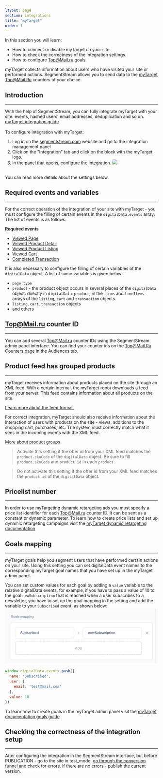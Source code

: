 ```yaml
---
layout: page
section: integrations
title: "myTarget"
order: 1
---
```


In this section you will learn:
* How to connect or disable myTarget on your site.
* How to check the correctness of the integration settings.
* How to configure Top@Mail.ru goals.

myTarget collects information about users who have visited your site or performed actions. SegmentStream allows you to send data to the [myTarget Top@Mail.Ru](https://target.my.com/) counters of your choice.

## Introduction
------
With the help of SegmentStream, you can fully integrate myTarget with your site: events, hashed users' email addresses, deduplication and so on. <br />
[myTarget integration guide](https://target.my.com/adv/help/creating_counter_and_goals/) <br/><br/>
To configure integration with myTarget:
1. Log in on the [segmentstream.com](https://admin.segmentstream.com/) website and go to the integration management panel
2. Click on the "Integration" tab and click on the block with the myTarget logo.
3. In the panel that opens, configure the integration.
![](/img/integrations.mytarget.settings.png)
<br />
You can read more details about the settings below.

## Required events and variables
------
For the correct operation of the integration of your site with myTarget - you must configure the filling of certain events in the `digitalData.events` array. The list of events is as follows:

**Required events**
* [Viewed Page](/events/viewed-page)
* [Viewed Product Detail](/events/viewed-product-detail)
* [Viewed Product Listing](/events/viewed-product-listing)
* [Viewed Cart](/events/searched-products)
* [Completed Transaction](/events/completed-transaction)

It is also necessary to configure the filling of certain variables of the `digitalData` object. A list of some variables is given below:
* `page.type`
* `product` - the product object occurs in several places of the `digitalData` object: directly in `digitalData.product`, in the `items` and `lineItems` arrays of the `listing`, `cart` and `transaction` objects.
* `listing`, `cart`, `transaction` objects
* and others

## Top@Mail.ru counter ID
------
You can add several Top@Mail.ru counter IDs using the SegmentStream admin panel interface. You can find your counter ids on the Top@Mail.Ru Counters page in the Audiences tab.

## Product feed has grouped products
------
myTarget receives information about products placed on the site through an XML feed. With a certain interval, the myTarget robot downloads a feed from your server. This feed contains information about all products on the site.

[Learn more about the feed format.](https://target.my.com/adv/help/dynamic_remarketing/)

For correct integration, myTarget should also receive information about the interaction of users with products on the site - views, additions to the shopping cart, purchases, etc. The system must correctly match what it sees in the incoming events with the XML feed.

[More about product groups](https://target.my.com/adv/help/dynamic_remarketing/)

  >Activate this setting if the offer id from your XML feed matches the `product.skuCode` of the `digitalData` object. Be sure to fill `product.skuCode` and `product.id` in each `product`.

  >Do not activate this setting if the offer id from your XML feed matches the `product.id` of the `digitalData` object.

## Pricelist number
------
In order to use myTargeting dynamic retargeting ads you must specify a price list identifier for each Top@Mail.ru counter ID. It can be sent as a constant or dynamic parameter.
To learn how to create price lists and set up dynamic retargeting campaigns visit the [myTarget dynamic retargeting documentation](https://target.my.com/adv/help/dynamic_remarketing/)

## Goals mapping
------
myTarget goals help you segment users that have performed certain actions on your site. Using this setting you can set digitalData event names to the corresponding myTarget goal names that you have set up in the myTarget admin panel.

You can set custom values for each goal by adding a `value` variable to the relative digitalData events, for example, if you have to pass a value of 10 to the goal `newSubscription` that is reached when a user subscribes to a newsletter, you have to set up the goal mapping in the setting and add the variable to your `Subscribed` event, as shown below:
![](/img/integrations.mytarget.goalsMapping.png)
```javascript
window.digitalData.events.push({
  name: 'Subscribed',
  user: {
    email: 'test@mail.com'
  },
  value: 10
})
```

To learn how to create goals in the myTarget admin panel visit the [myTarget documentation goals guide](https://target.my.com/adv/help/creating_counter_and_goals/#creating_goals)

## Checking the correctness of the integration setup
------
After configuring the integration in the SegmentStream interface, but before PUBLICATION - go to the site in test_mode, [go through the conversion funnel and check for errors](/javascript-sdk/integrations#eventVariables).
If there are no errors - publish the current version.
